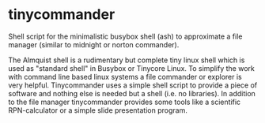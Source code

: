# tinycommander
Shell script for the minimalistic busybox shell (ash) to approximate a file manager (similar to midnight or norton commander).

The Almquist shell is a rudimentary but complete tiny linux shell which is used as "standard shell" in Busybox or Tinycore Linux.
To simplify the work with command line based linux systems a file commander or explorer is very helpful.
Tinycommander uses a simple shell script to provide a piece of software and nothing else is needed but a shell (i.e. no libraries).
In addition to the file manager tinycommander provides some tools like a scientific RPN-calculator or a simple slide presentation program.
